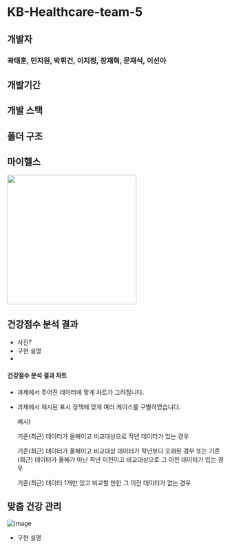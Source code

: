 # KB-Healthcare-team-5

## 개발자
### 곽태훈, 민지원, 박휘건, 이지정, 장재혁, 문재석, 이선아

## 개발기간

## 개발 스택

## 폴더 구조


## 마이헬스
<img src="https://user-images.githubusercontent.com/29668380/171987161-f7d29330-f33a-42f6-90ec-545f852408d8.gif" width="300" />


## 건강점수 분석 결과
* 사진?
* 구현 설명
* 
#### 건강점수 분석 결과 차트

* 과제에서 주어진 데이터에 맞게 차트가 그려집니다.
* 과제에서 제시된 표시 정책에 맞게 여러 케이스를 구별하였습니다.
  
  예시)
  
  기준(최근) 데이터가 올해이고 비교대상으로 작년 데이터가 있는 경우
  
  기준(최근) 데이터가 올해이고 비교대상 데이터가 작년보다 오래된 경우
  또는
  기준(최근) 데이터가 올해가 아닌 작년 이전이고 비교대상으로 그 이전 데이터가 있는 경우

  기준(최근) 데이터 1개만 있고 비교할 만한 그 이전 데이터가 없는 경우


  
 



## 맞춤 건강 관리
![image](https://user-images.githubusercontent.com/64529155/171986966-fecf7011-b04c-43d9-b69c-2dc91df92b8b.png)
* 구현 설명
